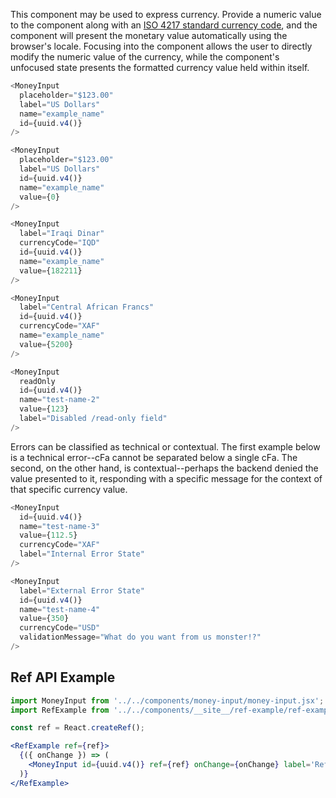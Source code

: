 This component may be used to express currency. Provide a numeric value to the component along with an
[ISO 4217 standard currency code](https://www.currency-iso.org/en/home.html), and the component will present the
monetary value automatically using the browser's locale. Focusing into the component allows the user to directly modify
the numeric value of the currency, while the component's unfocused state presents the formatted currency value held
within itself.

```js
<MoneyInput
  placeholder="$123.00"
  label="US Dollars"
  name="example_name"
  id={uuid.v4()}
/>
```

```js
<MoneyInput
  placeholder="$123.00"
  label="US Dollars"
  id={uuid.v4()}
  name="example_name"
  value={0}
/>
```

```js
<MoneyInput
  label="Iraqi Dinar"
  currencyCode="IQD"
  id={uuid.v4()}
  name="example_name"
  value={182211}
/>
```

```js
<MoneyInput
  label="Central African Francs"
  id={uuid.v4()}
  currencyCode="XAF"
  name="example_name"
  value={5200}
/>
```

```js
<MoneyInput
  readOnly
  id={uuid.v4()}
  name="test-name-2"
  value={123}
  label="Disabled /read-only field"
/>
```

Errors can be classified as technical or contextual. The first example below is a technical error--cFa cannot be
separated below a single cFa. The second, on the other hand, is contextual--perhaps the backend denied the value
presented to it, responding with a specific message for the context of that specific currency value.

```js
<MoneyInput
  id={uuid.v4()}
  name="test-name-3"
  value={112.5}
  currencyCode="XAF"
  label="Internal Error State"
/>
```

```js
<MoneyInput
  label="External Error State"
  id={uuid.v4()}
  name="test-name-4"
  value={350}
  currencyCode="USD"
  validationMessage="What do you want from us monster!?"
/>
```

## Ref API Example
```jsx
import MoneyInput from '../../components/money-input/money-input.jsx';
import RefExample from '../../components/__site__/ref-example/ref-example.jsx';

const ref = React.createRef();

<RefExample ref={ref}>
  {({ onChange }) => (
    <MoneyInput id={uuid.v4()} ref={ref} onChange={onChange} label='Ref Example' name={'ref-ex'}  />
  )}
</RefExample>
```
